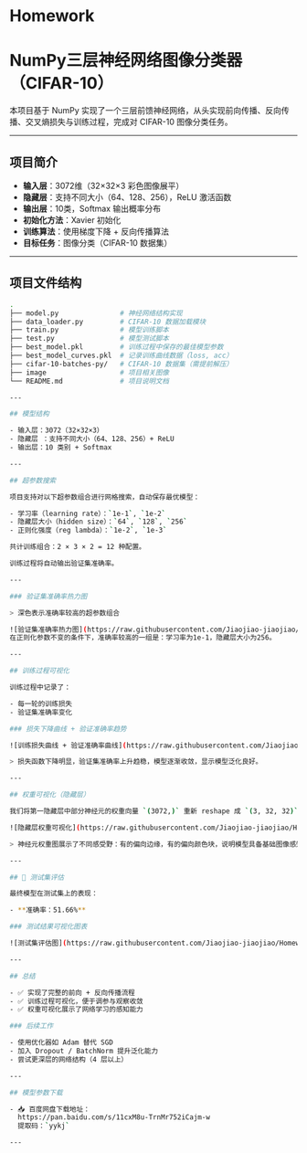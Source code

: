 # Homework
# NumPy三层神经网络图像分类器（CIFAR-10）

本项目基于 NumPy 实现了一个三层前馈神经网络，从头实现前向传播、反向传播、交叉熵损失与训练过程，完成对 CIFAR-10 图像分类任务。

---

##  项目简介

- **输入层**：3072维（32×32×3 彩色图像展平）
- **隐藏层**：支持不同大小（64、128、256），ReLU 激活函数
- **输出层**：10类，Softmax 输出概率分布
- **初始化方法**：Xavier 初始化
- **训练算法**：使用梯度下降 + 反向传播算法
- **目标任务**：图像分类（CIFAR-10 数据集）

---

##  项目文件结构

```bash
.
├── model.py               # 神经网络结构实现
├── data_loader.py         # CIFAR-10 数据加载模块
├── train.py               # 模型训练脚本
├── test.py                # 模型测试脚本
├── best_model.pkl         # 训练过程中保存的最佳模型参数
├── best_model_curves.pkl  # 记录训练曲线数据（loss, acc）
├── cifar-10-batches-py/   # CIFAR-10 数据集（需提前解压）
├── image                  # 项目相关图像
└── README.md              # 项目说明文档

---

## 模型结构

- 输入层：3072（32×32×3）
- 隐藏层 ：支持不同大小（64、128、256）+ ReLU 
- 输出层：10 类别 + Softmax

---

## 超参数搜索

项目支持对以下超参数组合进行网格搜索，自动保存最优模型：

- 学习率（learning rate）：`1e-1`, `1e-2`
- 隐藏层大小（hidden size）：`64`, `128`, `256`
- 正则化强度（reg lambda）：`1e-2`, `1e-3`

共计训练组合：2 × 3 × 2 = 12 种配置。

训练过程将自动输出验证集准确率。

---

### 验证集准确率热力图

> 深色表示准确率较高的超参数组合

![验证集准确率热力图](https://raw.githubusercontent.com/Jiaojiao-jiaojiao/Homework/main/image/Figure_1.png)
在正则化参数不变的条件下，准确率较高的一组是：学习率为1e-1，隐藏层大小为256。

---

## 训练过程可视化

训练过程中记录了：

- 每一轮的训练损失
- 验证集准确率变化

### 损失下降曲线 + 验证准确率趋势

![训练损失曲线 + 验证准确率曲线](https://raw.githubusercontent.com/Jiaojiao-jiaojiao/Homework/main/image/Figure_2.png)

> 损失函数下降明显，验证集准确率上升趋稳，模型逐渐收敛，显示模型泛化良好。

---

## 权重可视化（隐藏层）

我们将第一隐藏层中部分神经元的权重向量 `(3072,)` 重新 reshape 成 `(3, 32, 32)` 并显示为 RGB 图像。

![隐藏层权重可视化](https://raw.githubusercontent.com/Jiaojiao-jiaojiao/Homework/main/image/Figure_3.png)

> 神经元权重图展示了不同感受野：有的偏向边缘，有的偏向颜色块，说明模型具备基础图像感知能力。

---

## 🧪 测试集评估

最终模型在测试集上的表现：

- **准确率：51.66%**

### 测试结果可视化图表

![测试集评估图](https://raw.githubusercontent.com/Jiaojiao-jiaojiao/Homework/main/image/Figure_4.png)

---

## 总结

- ✅ 实现了完整的前向 + 反向传播流程
- ✅ 训练过程可视化，便于调参与观察收敛
- ✅ 权重可视化展示了网络学习的感知能力

### 后续工作

- 使用优化器如 Adam 替代 SGD
- 加入 Dropout / BatchNorm 提升泛化能力
- 尝试更深层的网络结构（4 层以上）

---

## 模型参数下载

- 📥 百度网盘下载地址：
  https://pan.baidu.com/s/11cxM8u-TrnMr752iCajm-w  
  提取码：`yykj`

---






